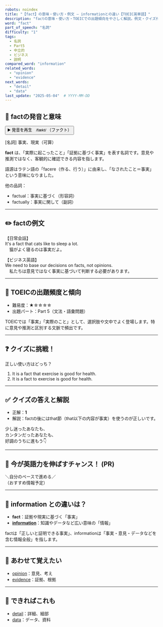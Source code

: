 ```yaml
---
robots: noindex
title: "【fact】の意味・使い方・例文 ― informationとの違い【TOEIC英単語】"
description: "factの意味・使い方・TOEICでの出題傾向をやさしく解説。例文・クイズ付きでinformationとの違いもわかりやすく学べます。"
word: "fact"
part_of_speech: "名詞"
difficulty: "1"
tags:
  - 名詞
  - Part5
  - 中立的
  - ビジネス
  - 説明
compared_word: "information"
related_words:
  - "opinion"
  - "evidence"
next_words:
  - "detail"
  - "data"
last_update: "2025-05-04"  # YYYY-MM-DD
---
```


## 🔰 factの発音と意味

<button class="play-audio" onclick="playTTS('fact')">
  <span class="play-audio-main">
    ▶️ 発音を再生　/fækt/
  </span>
  <span class="play-audio-sub">
    （ファクト）
  </span>
</button>

[名詞] 事実、現実（可算）

**fact** は、「実際に起こったこと」「証拠に基づく事実」を表す名詞です。意見や推測ではなく、客観的に確認できる内容を指します。

語源はラテン語の「facere（作る、行う）」に由来し、「なされたこと＝事実」という意味になりました。

他の品詞：  
- factual：事実に基づく（形容詞）
- factually：事実に関して（副詞）

---

## ✏️ factの例文

【日常会話】  
It's a fact that cats like to sleep a lot.  
　猫がよく寝るのは事実だよ。

【ビジネス英語】  
We need to base our decisions on facts, not opinions.  
　私たちは意見ではなく事実に基づいて判断する必要があります。

---

## 🎯 TOEICの出題頻度と傾向

- 難易度：★☆☆☆☆
- 出題パート：Part 5（文法・語彙問題）

TOEICでは「事実」「実際のこと」として、選択肢や文中でよく登場します。特に意見や推測と区別する文脈で頻出です。

---

## ❓ クイズに挑戦！

正しい使い方はどっち？

1. It is a fact that exercise is good for health.  
2. It is a fact to exercise is good for health.

---

## ✅ クイズの答えと解説

- 正解：**1**
- 解説：factの後にはthat節（that以下の内容が事実）を使うのが正しいです。

少し迷ったあなたも、  
カンタンだったあなたも、  
好調のうちに進もう👇️

---

## 🚀 今が英語力を伸ばすチャンス！ (PR)

<div class="info-center">
＼自分のペースで進める／<br>  
（おすすめ情報予定）
</div>

---

## 🤔  information との違いは？

- **fact**：証拠や現実に基づく「事実」
- **[information](/word/information/)**：知識やデータなど広い意味の「情報」

factは「正しいと証明できる事実」、informationは「事実・意見・データなどを含む情報全般」を指します。

---

## 🧩 あわせて覚えたい

- [opinion](/word/opinion/)：意見、考え
- [evidence](/word/evidence/)：証拠、根拠

---

## 📖 できればこれも

- [detail](/word/detail/)：詳細、細部
- [data](/word/data/)：データ、資料

<!-- cvid: aid30_bid43 -->
